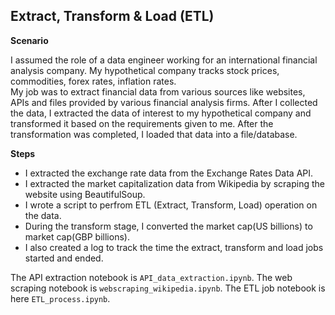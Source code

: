 ## Extract, Transform & Load (ETL)

**Scenario**

I assumed the role of a data engineer working for an international financial analysis company. My hypothetical company tracks stock prices, commodities, forex rates, inflation rates.  
My job was to extract financial data from various sources like websites, APIs and files provided by various financial analysis firms. After I collected the data, I extracted the data of interest to my hypothetical company and transformed it based on the requirements given to me. After the transformation was completed, I loaded that data into a file/database.

**Steps**
- I extracted the exchange rate data from the Exchange Rates Data API.
- I extracted the market capitalization data from Wikipedia by scraping the website using BeautifulSoup.
- I wrote a script to perfrom ETL (Extract, Transform, Load) operation on the data.
- During the transform stage, I converted the market cap(US billions) to market cap(GBP billions).
- I also created a log to track the time the extract, transform and load jobs started and ended.

The API extraction notebook is `API_data_extraction.ipynb`.
The web scraping notebook is `webscraping_wikipedia.ipynb`.
The ETL job notebook is here `ETL_process.ipynb`.
